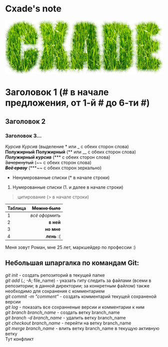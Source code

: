 # Cxade's note  
![Nickname](Nickname.jpg)

# Заголовок 1 (# в начале предложения, от 1-й # до 6-ти #)  
## Заголовок 2  
### Заголовок 3...  
*Курсив*  _Курсив_ (выделение * или _ с обеих сторон слова)  
**Полужирный**  __Полужирный__ (** или __ с обеих сторон слова)  
***Полужирный курсив***  (*** с обеих сторон слова)  
~~Зачеркнутый~~  (~~ с обеих сторон слова)  
***~~Всё сразу~~***  (***~~ с обеих сторон зеркально)
* Ненумерованные списки  (* в начале строки)
1. Нумерованные списки  (1. и далее в начале строки)  
> цитирование (> в начале строки)
<!--- Комментарий (невидим для читателя) ---> 

| Таблица              | ~~Можно было~~                 
| :------------------- | -------------------: 
| 1                    | *всё оформить*
| 2                    | __в ней__               
| 3                    | **но мне**                  
| 4                    | ***лень*** :(                  
Меня зовут Роман, мне 25 лет, маркшейдер по профессии :)

## **Небольшая шпаргалка по командам Git:**  
*git init* - создать репозиторий в текущей папке  
*git add* (.; -A; file_name) - указать гиту следить за файлами (всеми в репозитории; в данной директории; за конкретным файлом) также необходимо для сохранения с комментарием  
*git commit -m "comment"* - создать комментарий текущей сохраненой версии  
*git log* - показать все сохранненые версии и комментарии к ним  
*git branch branch_name* - создать ветку branch_name  
*git branch -d branch_name* - удалить ветку branch_name  
*git checkout branch_name* - перейти на ветку branch_name  
*git merge branch_name* - влить ветку branch_name в текущую активную ветку  
Тут конфликт